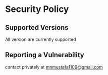 # Security Policy

## Supported Versions

All version are currently supported

## Reporting a Vulnerability

contact privately at mnmustafa1109@gmail.com
